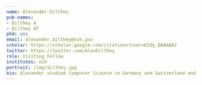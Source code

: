 ```yaml
---
name: Alexander Dilthey
pub-names:
- Dilthey A
- Dilthey AT
phd: yes
email: alexander.dilthey@nih.gov
scholar: https://scholar.google.com/citations?user=K2Oy_DAAAAAJ
twitter: https://twitter.com/AlexDilthey
role: Visiting Fellow
institutes: nih
portrait: /img/dilthey.jpg
bio: Alexander studied Computer Science in Germany and Switzerland and has a DPhil in Statistical Genetics from the University of Oxford. He co-founded two companies, Peptide Groove LLP and Lighthouse Cancer Diagnostics Ltd. Since 2016, he is back in academia, as a Visiting Research Fellow at NHGRI-NIH. His research interests include assembly of the human genome's most complex regions (rDNA, KIR, HLA), immunogenetics and the development of "digital" approaches to detecting and treating disease.
---
```

